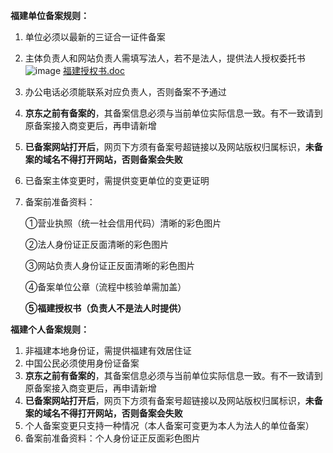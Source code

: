 **福建单位备案规则：**

1. 单位必须以最新的三证合一证件备案

2. 主体负责人和网站负责人需填写法人，若不是法人，提供法人授权委托书![image](http://cms.jcloud.com/ueditor/dialogs/attachment/fileTypeImages/icon_doc.gif)
[福建授权书.doc](https://img1.jcloudcs.com/cms/7374aaf2-dcf6-41fc-99b8-a07636fbf09a20180503112947.doc)

3. 办公电话必须能联系对应负责人，否则备案不予通过

4. **京东之前有备案的**，其备案信息必须与当前单位实际信息一致。有不一致请到原备案接入商变更后，再申请新增

5. **已备案网站打开后**，网页下方须有备案号超链接以及网站版权归属标识，**未备案的域名不得打开网站，否则备案会失败**

6. 已备案主体变更时，需提供变更单位的变更证明

7. 备案前准备资料：

   ①营业执照（统一社会信用代码）清晰的彩色图片

   ②法人身份证正反面清晰的彩色图片

   ③网站负责人身份证正反面清晰的彩色图片

   ④备案单位公章（流程中核验单需加盖）

   **⑤福建授权书（负责人不是法人时提供）**

   

**福建个人备案规则：**

1. 非福建本地身份证，需提供福建有效居住证
2. 中国公民必须使用身份证备案
3. **京东之前有备案的**，其备案信息必须与当前单位实际信息一致。有不一致请到原备案接入商变更后，再申请新增
4. **已备案网站打开后**，网页下方须有备案号超链接以及网站版权归属标识，**未备案的域名不得打开网站，否则备案会失败**
5. 个人备案变更只支持一种情况（本人备案可变更为本人为法人的单位备案）
6. 备案前准备资料：个人身份证正反面彩色图片

 
